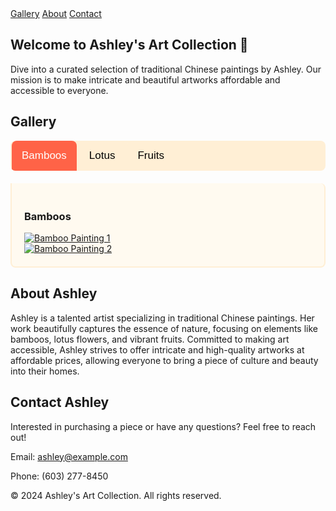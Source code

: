 <!-- Custom Styles for Tabs -->
<style>
  /* Container for the tabs */
  .tabs {
    overflow: hidden;
    background-color: #ffefd5;
    margin-bottom: 20px;
    border-radius: 8px;
  }

  /* Style the buttons inside the tab */
  .tabs button {
    background-color: inherit;
    float: left;
    border: none;
    outline: none;
    cursor: pointer;
    padding: 14px 16px;
    transition: background-color 0.3s;
    font-size: 17px;
    border-radius: 8px 8px 0 0;
    margin: 0 2px;
  }

  /* Change background color of buttons on hover */
  .tabs button:hover {
    background-color: #ffdab9;
  }

  /* Create an active/current tablink class */
  .tabs button.active {
    background-color: #ff6347;
    color: white;
  }

  /* Style the tab content */
  .tabcontent {
    display: none;
    padding: 20px;
    border: 2px solid #ffefd5;
    border-top: none;
    background-color: #fffaf0;
    border-radius: 0 8px 8px 8px;
  }

  /* Show the active tab content */
  .tabcontent.active {
    display: block;
  }

  /* Responsive Design */
  @media screen and (max-width: 600px) {
    .tabs button {
      padding: 10px 12px;
      font-size: 15px;
    }
  }
</style>

<!-- Navigation Bar -->
<nav class="navbar">
  <a href="#gallery">Gallery</a>
  <a href="#about">About</a>
  <a href="#contact">Contact</a>
</nav>

<!-- Welcome Section -->
<section id="welcome">
  <h1>Welcome to Ashley's Art Collection 💖</h1>
  <p>
    Dive into a curated selection of traditional Chinese paintings by Ashley. Our mission is to make intricate and beautiful artworks affordable and accessible to everyone.
  </p>
</section>

<!-- Gallery Section with Tabs -->
<section id="gallery">
  <h2>Gallery</h2>

  <!-- Tabs -->
  <div class="tabs">
    <button class="tablink active" onclick="openTab(event, 'Bamboos')">Bamboos</button>
    <button class="tablink" onclick="openTab(event, 'Lotus')">Lotus</button>
    <button class="tablink" onclick="openTab(event, 'Fruits')">Fruits</button>
  </div>

  <!-- Bamboos Tab Content -->
  <div id="Bamboos" class="tabcontent active">
    <h3>Bamboos</h3>
    <div class="gallery-container">
      <div class="gallery-item">
        <a href="Images/bamboo1.jpg" data-lightbox="bamboos" data-title="Bamboo Painting 1">
          <img src="Images/bamboo1_thumb.jpg" alt="Bamboo Painting 1">
        </a>
      </div>
      <div class="gallery-item">
        <a href="Images/bamboo2.jpg" data-lightbox="bamboos" data-title="Bamboo Painting 2">
          <img src="Images/bamboo2_thumb.jpg" alt="Bamboo Painting 2">
        </a>
      </div>
      <!-- Add more bamboo paintings as needed -->
    </div>
  </div>

  <!-- Lotus Tab Content -->
  <div id="Lotus" class="tabcontent">
    <h3>Lotus</h3>
    <div class="gallery-container">
      <div class="gallery-item">
        <a href="Images/lotus1.jpg" data-lightbox="lotus" data-title="Lotus Painting 1">
          <img src="Images/lotus1_thumb.jpg" alt="Lotus Painting 1">
        </a>
      </div>
      <div class="gallery-item">
        <a href="Images/lotus2.jpg" data-lightbox="lotus" data-title="Lotus Painting 2">
          <img src="Images/lotus2_thumb.jpg" alt="Lotus Painting 2">
        </a>
      </div>
      <!-- Add more lotus paintings as needed -->
    </div>
  </div>

  <!-- Fruits Tab Content -->
  <div id="Fruits" class="tabcontent">
    <h3>Fruits</h3>
    <div class="gallery-container">
      <div class="gallery-item">
        <a href="Images/fruits1.jpg" data-lightbox="fruits" data-title="Fruits Painting 1">
          <img src="Images/fruits1_thumb.jpg" alt="Fruits Painting 1">
        </a>
      </div>
      <div class="gallery-item">
        <a href="Images/fruits2.jpg" data-lightbox="fruits" data-title="Fruits Painting 2">
          <img src="Images/fruits2_thumb.jpg" alt="Fruits Painting 2">
        </a>
      </div>
      <!-- Add more fruits paintings as needed -->
    </div>
  </div>
</section>

<!-- About Section -->
<section id="about">
  <h2>About Ashley</h2>
  <p>
    Ashley is a talented artist specializing in traditional Chinese paintings. Her work beautifully captures the essence of nature, focusing on elements like bamboos, lotus flowers, and vibrant fruits. Committed to making art accessible, Ashley strives to offer intricate and high-quality artworks at affordable prices, allowing everyone to bring a piece of culture and beauty into their homes.
  </p>
</section>

<!-- Contact Section -->
<section id="contact">
  <h2>Contact Ashley</h2>
  <p>
    Interested in purchasing a piece or have any questions? Feel free to reach out!
  </p>
  <p>Email: <a href="mailto:ashleymwang@yahoo.com">ashley@example.com</a></p>
  <p>Phone: (603) 277-8450</p>
</section>

<!-- Footer -->
<footer>
  <p>&copy; 2024 Ashley's Art Collection. All rights reserved.</p>
  <p>
    <!-- Social Media Links -->
    <a href="https://www.instagram.com/ashleyart" target="_blank"><i class="fab fa-instagram"></i></a>
    <a href="https://www.facebook.com/ashleyart" target="_blank"><i class="fab fa-facebook-f"></i></a>
    <a href="https://www.twitter.com/ashleyart" target="_blank"><i class="fab fa-twitter"></i></a>
  </p>
</footer>

<!-- Link to Lightbox2 JS for interactive gallery -->
<script src="https://cdnjs.cloudflare.com/ajax/libs/lightbox2/2.11.3/js/lightbox.min.js"></script>

<!-- Simple JavaScript for Tabs -->
<script>
  function openTab(evt, tabName) {
    // Declare all variables
    var i, tabcontent, tablinks;

    // Get all elements with class="tabcontent" and hide them
    tabcontent = document.getElementsByClassName("tabcontent");
    for (i = 0; i < tabcontent.length; i++) {
      tabcontent[i].classList.remove("active");
    }

    // Get all elements with class="tablink" and remove the class "active"
    tablinks = document.getElementsByClassName("tablink");
    for (i = 0; i < tablinks.length; i++) {
      tablinks[i].classList.remove("active");
    }

    // Show the current tab, and add an "active" class to the button that opened the tab
    document.getElementById(tabName).classList.add("active");
    evt.currentTarget.classList.add("active");
  }
</script>
